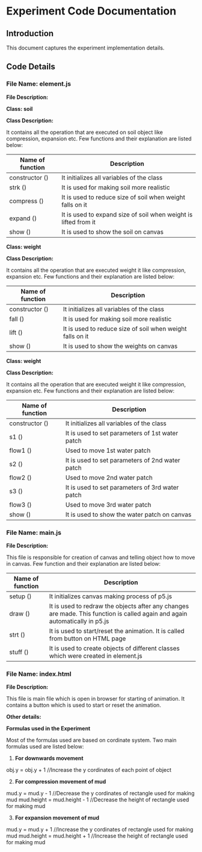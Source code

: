 # Experiment Code Documentation

## Introduction

This document captures the experiment implementation details.

## Code Details

### File Name: element.js

**File Description:**

**Class: soil**

**Class Description:**

It contains all the operation that are executed on soil object like compression, expansion etc. Few functions and their explanation are listed below:

| **Name of function** | **Description** |
| --- | --- |
| constructor () | It initializes all variables of the class |
| strk () | It is used for making soil more realistic |
| compress () | It is used to reduce size of soil when weight falls on it |
| expand () | It is used to expand size of soil when weight is lifted from it |
| show () | It is used to show the soil on canvas |

**Class: weight**

**Class Description:**

It contains all the operation that are executed weight it like compression, expansion etc. Few functions and their explanation are listed below:

| **Name of function** | **Description** |
| --- | --- |
| constructor () | It initializes all variables of the class |
| fall () | It is used for making soil more realistic |
| lift () | It is used to reduce size of soil when weight falls on it |
| show () | It is used to show the weights on canvas |

**Class: weight**

**Class Description:**

It contains all the operation that are executed weight it like compression, expansion etc. Few functions and their explanation are listed below:

| **Name of function** | **Description** |
| --- | --- |
| constructor () | It initializes all variables of the class |
| s1 () | It is used to set parameters of 1st water patch |
| flow1 () | Used to move 1st water patch |
| s2 () | It is used to set parameters of 2nd water patch |
| flow2 () | Used to move 2nd water patch |
| s3 () | It is used to set parameters of 3rd water patch |
| flow3 () | Used to move 3rd water patch |
| show () | It is used to show the water patch on canvas |

### File Name: main.js

**File Description:**

This file is responsible for creation of canvas and telling object how to move in canvas. Few function and their explanation are listed below:

| **Name of function** | **Description** |
| --- | --- |
| setup () | It initializes canvas making process of p5.js |
| draw () | It is used to redraw the objects after any changes are made. This function is called again and again automatically in p5.js |
| strt () | It is used to start/reset the animation. It is called from button on HTML page |
| stuff () | It is used to create objects of different classes which were created in element.js |


### File Name: index.html

**File Description:**

This file is main file which is open in browser for starting of animation. It contains a button which is used to start or reset the animation.  

**Other details:**

**Formulas used in the Experiment**

Most of the formulas used are based on cordinate system. Two main formulas used are listed below:

1. **For downwards movement**

obj.y = obj.y + 1 //Increase the y cordinates of each point of object

2. **For compression movement of mud**

mud.y = mud.y - 1 //Decrease the y cordinates of rectangle used for making mud
mud.height = mud.height - 1 //Decrease the height of rectangle used for making mud

3. **For expansion movement of mud**

mud.y = mud.y + 1 //Increase the y cordinates of rectangle used for making mud
mud.height = mud.height + 1 //Increase the height of rectangle used for making mud


